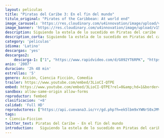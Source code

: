 ```yaml
---
layout: peliculas
title: "Piratas del Caribe 3: En el fin del mundo"
titulo_original: "Pirates of the Caribbean: At world end"
image_carousel: 'https://res.cloudinary.com/u4innovation/image/upload/v1560728828/piratas-fin-del-mundo-poster-min_gunruo.jpg'
image_banner: 'https://res.cloudinary.com/u4innovation/image/upload/v1560728828/piratas-fin-del-mundo-banner-min_ujkasx.jpg'
description: Siguiendo la estela de lo sucedido en Piratas del caribe  El cofre del hombre muerto, encontramos a nuestros héroes Will Turner y Elizabeth Swann aliados con el Capitán Barbossa, en una búsqueda desesperada para liberar al capitán Jack Sparrow de las manos de Davy Jones. Mientras, el terrorífico barco fantasma, el Holandés Errante, bajo el control de la Compañía de las Indias Orientales, causa estragos a lo largo de los Siete Mares. Will y Elizabeth, navegando en medio de la traición, la felonía y mares salvajes, deben seguir adelante rumbo a Singapur y enfrentarse al astuto pirata chino Sao Feng. Ahora, en los mismísimos confines de la tierra, todos ellos deben elegir un bando en la batalla final, ya que no sólo sus vidas y fortunas, sino también el futuro de la piratería clásica, pende de un hilo…
description_corta: Siguiendo la estela de lo sucedido en Piratas del caribe  El cofre del hombre muerto, encontramos a nuestros héroes Will Turner y Elizabeth Swann aliados con el Capitán Barbossa, en una búsqueda desesperada para liberar al capitán Jack Sparrow de las manos de Davy Jones. Mientras, el terrorífico barco fantasma, el Holandés Errante, bajo el
category: 'peliculas'
idioma: 'Latino'
descargas: 'yes'
descargas2:
    descarga-1: ["1", "https://www.rapidvideo.com/d/G092YT6RPK", "https://www.google.com/s2/favicons?domain=www.rapidvideo.com","RapidVideo","https://res.cloudinary.com/imbriitneysam/image/upload/v1541473684/mexico.png", "Latino", "Full HD"]
anio: '2007'
duracion: '2h 48 min'
estrellas: '5'
genero: Acción, Ciencia Ficción, Comedia
trailer: https://www.youtube.com/embed/3LioCI-QTPE
embed: https://www.youtube.com/embed/3LioCI-QTPE?rel=0&amp;hd=1&border=0&wmode=opaque&enablejsapi=1&modestbranding=1&controls=1&showinfo=1
sandbox: allow-same-origin allow-forms
reproductor: fembed
clasificacion: '+8'
calidad: 'Full HD'
reproductores: ["https://api.cuevana3.io/rr/gd.php?h=ek5lbm9xYWNrS0xJMVp5b21KREk0dFBLbjVkaHhkRGdrOG1jbnBpUnhhS1YybjJWWTd6RnFOM1NmcUIzelpHc3Q2U2pnMlhSeE8ybTJhaXNvcmFUMHRlU3FadVkyUT09"]
tags:
- Ciencia-Ficcion
twitter_text: Piratas del Caribe - En el fin del mundo
introduction:   Siguiendo la estela de lo sucedido en Piratas del caribe  El cofre del hombre muerto, encontramos a nuestros héroes Will Turner y Elizabeth Swann aliados con el Capitán Barbossa, en una búsqueda desesperada para liberar al capitán Jack Sparrow de las manos de Davy Jones. Mientras, el terrorífico barco fantasma, el Holandés Errante, bajo el
---
```












